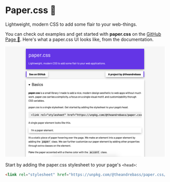 # Paper.css 📜

Lightweight, modern CSS to add some flair to your web-things.

You can check out examples and get started with **paper.css** on the [GitHub Page 📖](https://paper-css.vercel.app/). Here's what a paper.css UI looks like, from the documentation.

![paper.css demo](/assets/screenshot.png)

Start by adding the paper.css stylesheet to your page's `<head>`:

```html
<link rel="stylesheet" href="https://unpkg.com/@theandrebass/paper.css/dist/paper.min.css" />
```
